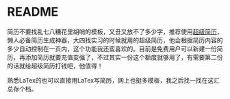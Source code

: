# README

简历不要找乱七八糟花里胡哨的模板，又丑又放不了多少字，推荐使用[超级简历](https://www.wondercv.com/)，懒人必备简历生成神器，大四找实习的时候就用的超级简历，他会根据简历内容的多少自动控制在一页内，这个功能我还蛮喜欢的。目前是免费用户可以新建一份简历，再添加简历就要充值变强了，不过其实一份这个额度就够用了，有需要第二份的话就给超级简历打钱吧，他值得！

熟悉LaTex的也可以直接用LaTex写简历，网上也挺多模板，我之后找一找在这汇总存个档。

